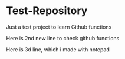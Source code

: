 # Test-Repository
Just a test project to learn Github functions

Here is 2nd new line to check github functions

Here is 3d line, which i made with notepad

